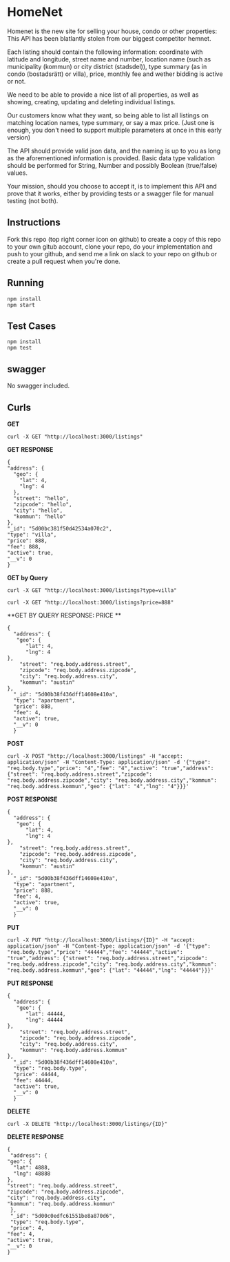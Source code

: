 # HomeNet

Homenet is the new site for selling your house, condo or other properties:
This API has been blatlantly stolen from our biggest competitor hemnet.

Each listing should contain the following information: coordinate with latitude and longitude, street name and number, location name (such as municipality (kommun) or city district (stadsdel)), type summary (as in condo (bostadsrätt) or villa), price, monthly fee and wether bidding is active or not.

We need to be able to provide a nice list of all properties, as well as showing, creating, updating and deleting individual listings.

Our customers know what they want, so being able to list all listings on matching location names, type summary, or say a max price. (Just one is enough, you don't need to support multiple parameters at once in this early version)

The API should provide valid json data, and the naming is up to you as long as the aforementioned information is provided. Basic data type validation should be performed for String, Number and possibly Boolean (true/false) values.

Your mission, should you choose to accept it, is to implement this API and prove that it works, either by providing tests or a swagger file for manual testing (not both).

## Instructions

Fork this repo (top right corner icon on github) to create a copy of this repo to your own gitub account, clone your repo, do your implementation and push to your github, and send me a link on slack to your repo on github or create a pull request when you're done.

## Running

    npm install
    npm start


## Test Cases

    npm install
    npm test

## swagger

No swagger included.

## Curls

**GET**

    curl -X GET "http://localhost:3000/listings"

**GET RESPONSE**

    {
    "address": {
      "geo": {
        "lat": 4,
        "lng": 4
      },
      "street": "hello",
      "zipcode": "hello",
      "city": "hello",
      "kommun": "hello"
    },
    "_id": "5d00bc381f50d42534a070c2",
    "type": "villa",
    "price": 888,
    "fee": 888,
    "active": true,
    "__v": 0 
    }


**GET by Query**

    curl -X GET "http://localhost:3000/listings?type=villa"

    curl -X GET "http://localhost:3000/listings?price=888"

**GET BY QUERY RESPONSE: PRICE **

    {
      "address": {
       "geo": {
          "lat": 4,
          "lng": 4
    },
        "street": "req.body.address.street",
        "zipcode": "req.body.address.zipcode",
        "city": "req.body.address.city",
        "kommun": "austin"
    },
      "_id": "5d00b38f436dff14608e410a",
      "type": "apartment",
      "price": 888,
      "fee": 4,
      "active": true,
      "__v": 0
      }


**POST**

    curl -X POST "http://localhost:3000/listings" -H "accept: application/json" -H "Content-Type: application/json" -d '{"type": "req.body.type","price": "4","fee": "4","active": "true","address": {"street": "req.body.address.street","zipcode": "req.body.address.zipcode","city": "req.body.address.city","kommun": "req.body.address.kommun","geo": {"lat": "4","lng": "4"}}}'

**POST RESPONSE**


    {
      "address": {
       "geo": {
          "lat": 4,
          "lng": 4
    },
        "street": "req.body.address.street",
        "zipcode": "req.body.address.zipcode",
        "city": "req.body.address.city",
        "kommun": "austin"
    },
      "_id": "5d00b38f436dff14608e410a",
      "type": "apartment",
      "price": 888,
      "fee": 4,
      "active": true,
      "__v": 0
      }

**PUT**

    curl -X PUT "http://localhost:3000/listings/{ID}" -H "accept: application/json" -H "Content-Type: application/json" -d '{"type": "req.body.type","price": "44444","fee": "44444","active": "true","address": {"street": "req.body.address.street","zipcode": "req.body.address.zipcode","city": "req.body.address.city","kommun": "req.body.address.kommun","geo": {"lat": "44444","lng": "44444"}}}'

**PUT RESPONSE**



    {
      "address": {
       "geo": {
          "lat": 44444,
          "lng": 44444
    },
        "street": "req.body.address.street",
        "zipcode": "req.body.address.zipcode",
        "city": "req.body.address.city",
        "kommun": "req.body.address.kommun"
    },
      "_id": "5d00b38f436dff14608e410a",
      "type": "req.body.type",
      "price": 44444,
      "fee": 44444,
      "active": true,
      "__v": 0
      }

**DELETE**

    curl -X DELETE "http://localhost:3000/listings/{ID}"

**DELETE RESPONSE**

    {
     "address": {
    "geo": {
      "lat": 4888,
      "lng": 48888
    },
    "street": "req.body.address.street",
    "zipcode": "req.body.address.zipcode",
    "city": "req.body.address.city",
    "kommun": "req.body.address.kommun"
     },
     "_id": "5d00c0edfc61551be8a870d6",
     "type": "req.body.type",
     "price": 4,
    "fee": 4,
    "active": true,
    "__v": 0
    }

